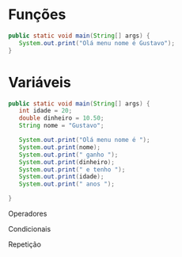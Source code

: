 # Funções

```java
public static void main(String[] args) {
   System.out.print("Olá menu nome é Gustavo");
}
```

# Variáveis

```java
public static void main(String[] args) {
   int idade = 20;
   double dinheiro = 10.50;
   String nome = "Gustavo";

   System.out.print("Olá menu nome é ");
   System.out.print(nome);
   System.out.print(" ganho ");
   System.out.print(dinheiro);
   System.out.print(" e tenho ");
   System.out.print(idade);
   System.out.print(" anos ");

}
```

Operadores

Condicionais

Repetição
